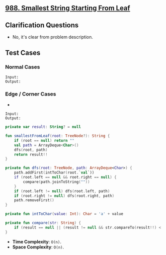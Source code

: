 ## [988. Smallest String Starting From Leaf](https://leetcode.com/problems/smallest-string-starting-from-leaf)
## Clarification Questions
* No, it's clear from problem description.
 
## Test Cases
### Normal Cases
```
Input: 
Output: 
```
### Edge / Corner Cases
* 
```
Input: 
Output: 
```
```kotlin
private var result: String? = null

fun smallestFromLeaf(root: TreeNode?): String {
    if (root == null) return ""
    val path = ArrayDeque<Char>()
    dfs(root, path)
    return result!!
}

private fun dfs(root: TreeNode, path: ArrayDeque<Char>) {
    path.addFirst(intToChar(root.`val`))
    if (root.left == null && root.right == null) {
        compare(path.joinToString(""))
    }
    if (root.left != null) dfs(root.left, path)
    if (root.right != null) dfs(root.right, path)
    path.removeFirst()
}

private fun intToChar(value: Int): Char = 'a' + value

private fun compare(str: String) {
    if (result == null || (result != null && str.compareTo(result!!) < 0)) result = str
}
```

* **Time Complexity**: `O(n)`.
* **Space Complexity**: `O(n)`.
